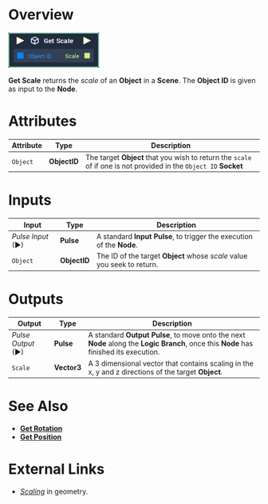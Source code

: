 # Overview

![The Get Scale Node.](../../../.gitbook/assets/toolbox/incari/object/get-scale.PNG)

**Get Scale** returns the *scale* of an **Object** in a **Scene**. The **Object ID** is given as input to the **Node**.

# Attributes

|Attribute|Type|Description|
|---|---|---|
|`Object`|**ObjectID**|The target **Object** that you wish to return the `scale` of if one is not provided in the `Object ID` **Socket**

# Inputs

|Input|Type|Description|
|---|---|---|
|*Pulse Input* (►)|**Pulse**|A standard **Input Pulse**, to trigger the execution of the **Node**.|
|`Object`|**ObjectID**|The ID of the target **Object** whose *scale* value you seek to return.

# Outputs

|Output|Type|Description|
|---|---|---|
|*Pulse Output* (►)|**Pulse**|A standard **Output Pulse**, to move onto the next **Node** along the **Logic Branch**, once this **Node** has finished its execution.|
|`Scale`| **Vector3** | A 3 dimensional vector that contains scaling in the x, y and z directions of the target **Object**.

# See Also
- [**Get Rotation**](get-rotation.md) 
- [**Get Position**](get-position.md)

# External Links
- [*Scaling*](https://en.wikipedia.org/wiki/Scaling_(geometry)) in geometry.
